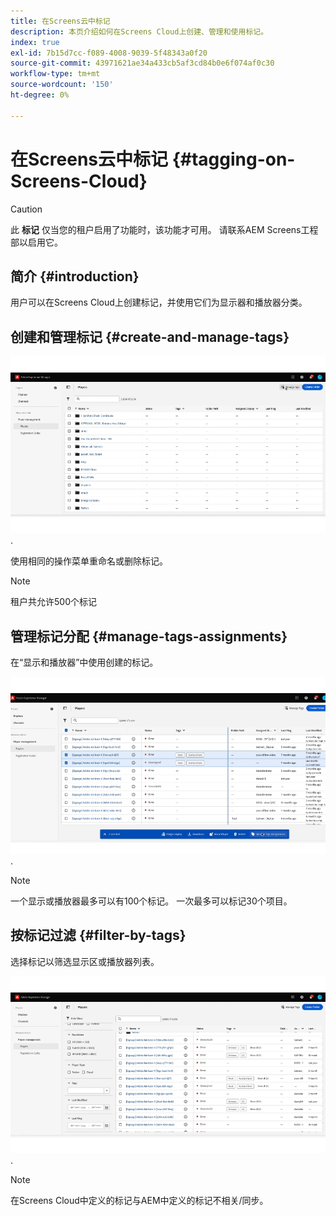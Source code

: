 ```yaml
---
title: 在Screens云中标记
description: 本页介绍如何在Screens Cloud上创建、管理和使用标记。
index: true
exl-id: 7b15d7cc-f089-4008-9039-5f48343a0f20
source-git-commit: 43971621ae34a433cb5af3cd84b0e6f074af0c30
workflow-type: tm+mt
source-wordcount: '150'
ht-degree: 0%

---
```


# 在Screens云中标记 {#tagging-on-Screens-Cloud}

>[!CAUTION]
>
>此 **标记** 仅当您的租户启用了功能时，该功能才可用。 请联系AEM Screens工程部以启用它。

## 简介 {#introduction}

用户可以在Screens Cloud上创建标记，并使用它们为显示器和播放器分类。

## 创建和管理标记 {#create-and-manage-tags}

![创建标记](assets/tagging/create-tag.gif).

使用相同的操作菜单重命名或删除标记。

>[!NOTE]
> 
> 租户共允许500个标记

## 管理标记分配 {#manage-tags-assignments}

在“显示和播放器”中使用创建的标记。

![管理标记分配](assets/tagging/assign-tags-to-players.gif).

>[!NOTE]
> 
> 一个显示或播放器最多可以有100个标记。
> 一次最多可以标记30个项目。

## 按标记过滤 {#filter-by-tags}

选择标记以筛选显示区或播放器列表。

![按标记过滤](assets/tagging/filter-by-tags.gif).

>[!NOTE]
> 
> 在Screens Cloud中定义的标记与AEM中定义的标记不相关/同步。
> 
